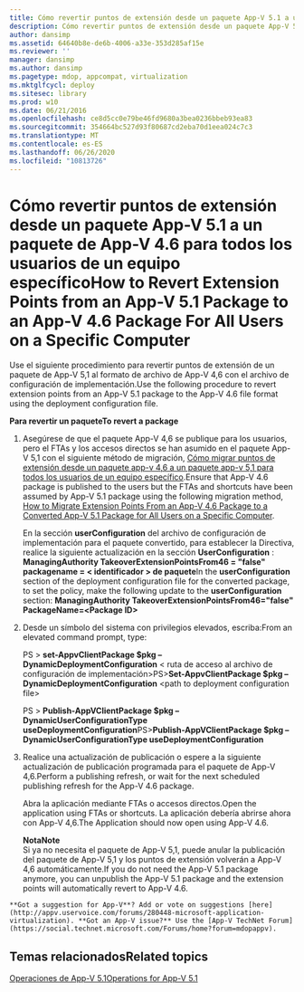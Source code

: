```yaml
---
title: Cómo revertir puntos de extensión desde un paquete App-V 5.1 a un paquete de App-V 4.6 para todos los usuarios de un equipo específico
description: Cómo revertir puntos de extensión desde un paquete App-V 5.1 a un paquete de App-V 4.6 para todos los usuarios de un equipo específico
author: dansimp
ms.assetid: 64640b8e-de6b-4006-a33e-353d285af15e
ms.reviewer: ''
manager: dansimp
ms.author: dansimp
ms.pagetype: mdop, appcompat, virtualization
ms.mktglfcycl: deploy
ms.sitesec: library
ms.prod: w10
ms.date: 06/21/2016
ms.openlocfilehash: ce8d5cc0e79be46fd9680a3bea0236bbeb93ea83
ms.sourcegitcommit: 354664bc527d93f80687cd2eba70d1eea024c7c3
ms.translationtype: MT
ms.contentlocale: es-ES
ms.lasthandoff: 06/26/2020
ms.locfileid: "10813726"
---
```

# <span data-ttu-id="77010-103">Cómo revertir puntos de extensión desde un paquete App-V 5.1 a un paquete de App-V 4.6 para todos los usuarios de un equipo específico</span><span class="sxs-lookup"><span data-stu-id="77010-103">How to Revert Extension Points from an App-V 5.1 Package to an App-V 4.6 Package For All Users on a Specific Computer</span></span>


<span data-ttu-id="77010-104">Use el siguiente procedimiento para revertir puntos de extensión de un paquete de App-V 5,1 al formato de archivo de App-V 4,6 con el archivo de configuración de implementación.</span><span class="sxs-lookup"><span data-stu-id="77010-104">Use the following procedure to revert extension points from an App-V 5.1 package to the App-V 4.6 file format using the deployment configuration file.</span></span>

**<span data-ttu-id="77010-105">Para revertir un paquete</span><span class="sxs-lookup"><span data-stu-id="77010-105">To revert a package</span></span>**

1.  <span data-ttu-id="77010-106">Asegúrese de que el paquete App-V 4,6 se publique para los usuarios, pero el FTAs y los accesos directos se han asumido en el paquete App-V 5,1 con el siguiente método de migración, [Cómo migrar puntos de extensión desde un paquete app-v 4,6 a un paquete app-v 5,1 para todos los usuarios de un equipo específico](how-to-migrate-extension-points-from-an-app-v-46-package-to-a-converted-app-v-51-package-for-all-users-on-a-specific-computer.md).</span><span class="sxs-lookup"><span data-stu-id="77010-106">Ensure that App-V 4.6 package is published to the users but the FTAs and shortcuts have been assumed by App-V 5.1 package using the following migration method, [How to Migrate Extension Points From an App-V 4.6 Package to a Converted App-V 5.1 Package for All Users on a Specific Computer](how-to-migrate-extension-points-from-an-app-v-46-package-to-a-converted-app-v-51-package-for-all-users-on-a-specific-computer.md).</span></span>

    <span data-ttu-id="77010-107">En la sección **userConfiguration** del archivo de configuración de implementación para el paquete convertido, para establecer la Directiva, realice la siguiente actualización en la sección **UserConfiguration** : **ManagingAuthority TakeoverExtensionPointsFrom46 = "false" packagename = &lt; identificador &gt; de paquete**</span><span class="sxs-lookup"><span data-stu-id="77010-107">In the **userConfiguration** section of the deployment configuration file for the converted package, to set the policy, make the following update to the **userConfiguration** section: **ManagingAuthority TakeoverExtensionPointsFrom46="false" PackageName=&lt;Package ID&gt;**</span></span>

2.  <span data-ttu-id="77010-108">Desde un símbolo del sistema con privilegios elevados, escriba:</span><span class="sxs-lookup"><span data-stu-id="77010-108">From an elevated command prompt, type:</span></span>

    <span data-ttu-id="77010-109">PS &gt; **set-AppvClientPackage $pkg – DynamicDeploymentConfiguration** &lt; ruta de acceso al archivo de configuración de implementación&gt;</span><span class="sxs-lookup"><span data-stu-id="77010-109">PS&gt;**Set-AppvClientPackage $pkg –DynamicDeploymentConfiguration** &lt;path to deployment configuration file&gt;</span></span>

    <span data-ttu-id="77010-110">PS &gt; **Publish-AppVClientPackage $pkg – DynamicUserConfigurationType useDeploymentConfiguration**</span><span class="sxs-lookup"><span data-stu-id="77010-110">PS&gt;**Publish-AppVClientPackage $pkg –DynamicUserConfigurationType useDeploymentConfiguration**</span></span>

3.  <span data-ttu-id="77010-111">Realice una actualización de publicación o espere a la siguiente actualización de publicación programada para el paquete de App-V 4,6.</span><span class="sxs-lookup"><span data-stu-id="77010-111">Perform a publishing refresh, or wait for the next scheduled publishing refresh for the App-V 4.6 package.</span></span>

    <span data-ttu-id="77010-112">Abra la aplicación mediante FTAs o accesos directos.</span><span class="sxs-lookup"><span data-stu-id="77010-112">Open the application using FTAs or shortcuts.</span></span> <span data-ttu-id="77010-113">La aplicación debería abrirse ahora con App-V 4,6.</span><span class="sxs-lookup"><span data-stu-id="77010-113">The Application should now open using App-V 4.6.</span></span>

    **<span data-ttu-id="77010-114">Nota</span><span class="sxs-lookup"><span data-stu-id="77010-114">Note</span></span>**  
    <span data-ttu-id="77010-115">Si ya no necesita el paquete de App-V 5,1, puede anular la publicación del paquete de App-V 5,1 y los puntos de extensión volverán a App-V 4,6 automáticamente.</span><span class="sxs-lookup"><span data-stu-id="77010-115">If you do not need the App-V 5.1 package anymore, you can unpublish the App-V 5.1 package and the extension points will automatically revert to App-V 4.6.</span></span>



~~~
**Got a suggestion for App-V**? Add or vote on suggestions [here](http://appv.uservoice.com/forums/280448-microsoft-application-virtualization). **Got an App-V issue?** Use the [App-V TechNet Forum](https://social.technet.microsoft.com/Forums/home?forum=mdopappv).
~~~

## <span data-ttu-id="77010-116">Temas relacionados</span><span class="sxs-lookup"><span data-stu-id="77010-116">Related topics</span></span>


[<span data-ttu-id="77010-117">Operaciones de App-V 5.1</span><span class="sxs-lookup"><span data-stu-id="77010-117">Operations for App-V 5.1</span></span>](operations-for-app-v-51.md)









